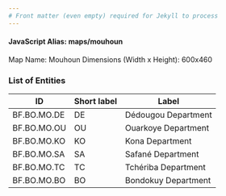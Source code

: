```yaml
---
# Front matter (even empty) required for Jekyll to process
---
```


#### JavaScript Alias: maps/mouhoun

Map Name: Mouhoun
Dimensions (Width x Height): 600x460

### List of Entities

ID | Short label | Label
---|---|---|
BF.BO.MO.DE|DE|Dédougou Department
BF.BO.MO.OU|OU|Ouarkoye Department
BF.BO.MO.KO|KO|Kona Department
BF.BO.MO.SA|SA|Safané Department
BF.BO.MO.TC|TC|Tchériba Department
BF.BO.MO.BO|BO|Bondokuy Department
